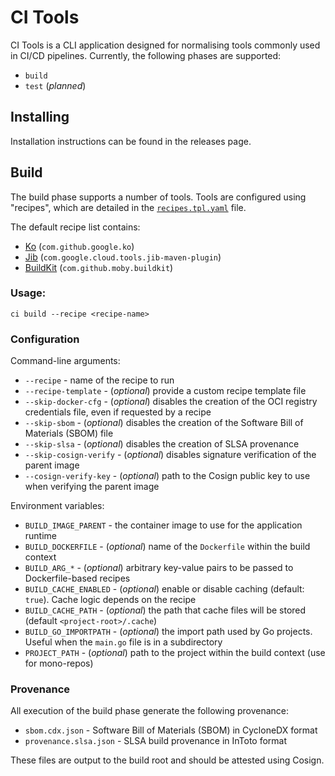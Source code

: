 # CI Tools

CI Tools is a CLI application designed for normalising tools commonly used in CI/CD pipelines.
Currently, the following phases are supported:
* `build`
* `test` (*planned*)

## Installing

Installation instructions can be found in the releases page.

## Build

The build phase supports a number of tools.
Tools are configured using "recipes", which are detailed in the [`recipes.tpl.yaml`](internal/api/v1/recipes.tpl.yaml) file.

The default recipe list contains:
* [Ko](https://github.com/ko-build/ko) (`com.github.google.ko`)
* [Jib](https://github.com/GoogleContainerTools/jib) (`com.google.cloud.tools.jib-maven-plugin`)
* [BuildKit](https://github.com/moby/buildkit) (`com.github.moby.buildkit`)

### Usage:

```shell
ci build --recipe <recipe-name>
```

### Configuration

Command-line arguments:
* `--recipe` - name of the recipe to run
* `--recipe-template` - (*optional*) provide a custom recipe template file
* `--skip-docker-cfg` - (*optional*) disables the creation of the OCI registry credentials file, even if requested by a recipe
* `--skip-sbom` - (*optional*) disables the creation of the Software Bill of Materials (SBOM) file
* `--skip-slsa` - (*optional*) disables the creation of SLSA provenance
* `--skip-cosign-verify` - (*optional*) disables signature verification of the parent image
* `--cosign-verify-key` - (*optional*) path to the Cosign public key to use when verifying the parent image

Environment variables:
* `BUILD_IMAGE_PARENT` - the container image to use for the application runtime
* `BUILD_DOCKERFILE` - (*optional*) name of the `Dockerfile` within the build context
* `BUILD_ARG_*` - (*optional*) arbitrary key-value pairs to be passed to Dockerfile-based recipes
* `BUILD_CACHE_ENABLED` - (*optional*) enable or disable caching (default: `true`). Cache logic depends on the recipe
* `BUILD_CACHE_PATH` - (*optional*) the path that cache files will be stored (default `<project-root>/.cache`)
* `BUILD_GO_IMPORTPATH` - (*optional*) the import path used by Go projects. Useful when the `main.go` file is in a subdirectory
* `PROJECT_PATH` - (*optional*) path to the project within the build context (use for mono-repos)

### Provenance

All execution of the build phase generate the following provenance:
* `sbom.cdx.json` - Software Bill of Materials (SBOM) in CycloneDX format
* `provenance.slsa.json` - SLSA build provenance in InToto format

These files are output to the build root and should be attested using Cosign.
